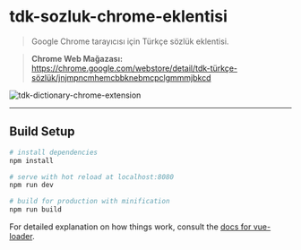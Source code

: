 # tdk-sozluk-chrome-eklentisi

> Google Chrome tarayıcısı için Türkçe sözlük eklentisi.

> <strong>Chrome Web Mağazası:</strong> https://chrome.google.com/webstore/detail/tdk-türkçe-sözlük/jnjmpncmhemcbbknebmcpclgmmmjbkcd

![tdk-dictionary-chrome-extension](https://user-images.githubusercontent.com/2070277/63212328-739d4b00-c10b-11e9-84a4-98db8a9c598c.png)

---

## Build Setup

``` bash
# install dependencies
npm install

# serve with hot reload at localhost:8080
npm run dev

# build for production with minification
npm run build
```

For detailed explanation on how things work, consult the [docs for vue-loader](http://vuejs.github.io/vue-loader).
